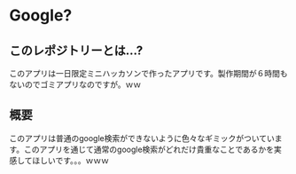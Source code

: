 # Google?

## このレポジトリーとは...?
このアプリは一日限定ミニハッカソンで作ったアプリです。製作期間が６時間もないのでゴミアプリなのですが。ｗｗ  

## 概要
このアプリは普通のgoogle検索ができないように色々なギミックがついています。このアプリを通じて通常のgoogle検索がどれだけ貴重なことであるかを実感してほしいです。。。ｗｗｗ
